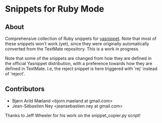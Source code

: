 # Snippets for Ruby Mode

## About

Comprehensive collection of Ruby snippets for
[yasnippet](http://code.google.com/p/yasnippet/ "yasnippet - Google Code"). Note
that most of these snippets won't work (yet), since they were originally
automatically converted from the TextMate repository. This is a work in
progress.

Note that some of the snippets are changed from how they are defined in the
official Yasnippet distribution, with a preference towards how they are defined
in TextMate. I.e, the reject snippet is here triggered with 'rej' instead of
'reject'.

## Contributors

* Bjørn Arild Mæland <bjorn.maeland at gmail.com>
* Jean-Sébastien Ney <jeansebastien.ney at gmail.com>

Thanks to Jeff Wheeler for his work on the snippet_copier.py script!
